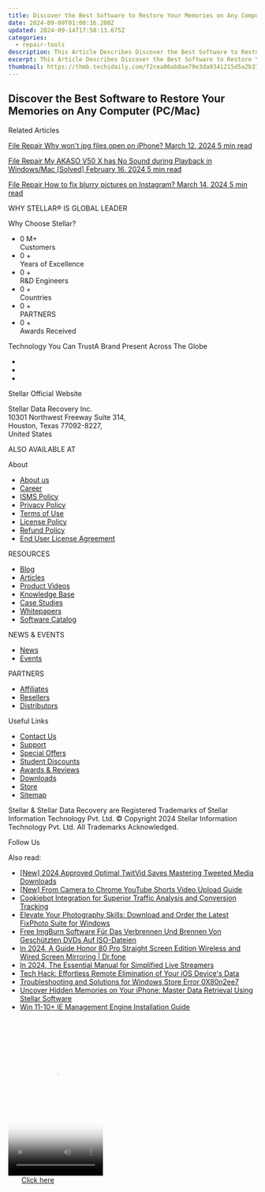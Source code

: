 ```yaml
---
title: Discover the Best Software to Restore Your Memories on Any Computer (PC/Mac)
date: 2024-09-09T01:00:16.200Z
updated: 2024-09-14T17:58:13.675Z
categories:
  - repair-tools
description: This Article Describes Discover the Best Software to Restore Your Memories on Any Computer (PC/Mac)
excerpt: This Article Describes Discover the Best Software to Restore Your Memories on Any Computer (PC/Mac)
thumbnail: https://thmb.techidaily.com/f2cea06ab8ae79e3da9341215d5a2b3791081a5d0d2f702dc7f4ecb1fa023ae2.jpg
---
```


## Discover the Best Software to Restore Your Memories on Any Computer (PC/Mac)

Related Articles

[File Repair  Why won't jpg files open on iPhone? March 12, 2024  5 min read](https://tools.techidaily.com/stellardata-recovery/buy-now/)

[File Repair  My AKASO V50 X has No Sound during Playback in Windows/Mac \[Solved\] February 16, 2024  5 min read ](https://tools.techidaily.com/stellardata-recovery/buy-now/)

[File Repair  How to fix blurry pictures on Instagram? March 14, 2024  5 min read](https://tools.techidaily.com/stellardata-recovery/buy-now/)

 WHY STELLAR® IS GLOBAL LEADER

 Why Choose Stellar?

* 0  M+  
Customers
* 0 +  
Years of Excellence
* 0 +  
R&D Engineers
* 0 +  
Countries
* 0 +  
PARTNERS
* 0 +  
Awards Received

 Technology You Can TrustA Brand Present Across The Globe

* [](https://www.stellarinfo.com/images/v7/ISO-27001-2013-Certificate.pdf)
* [](https://www.stellarinfo.com/images/v7/ISO-9001-2008Certificate.pdf)
* [](https://tools.techidaily.com/stellardata-recovery/buy-now/)

 Stellar Official Website

 Stellar Data Recovery Inc.  
 10301 Northwest Freeway Suite 314,  
 Houston, Texas 77092-8227,  
 United States

 ALSO AVAILABLE AT

 About

* [About us](https://tools.techidaily.com/stellardata-recovery/buy-now/)
* [Career](https://tools.techidaily.com/stellardata-recovery/buy-now/)
* [ISMS Policy](https://tools.techidaily.com/stellardata-recovery/buy-now/)
* [Privacy Policy](https://tools.techidaily.com/stellardata-recovery/buy-now/)
* [Terms of Use](https://tools.techidaily.com/stellardata-recovery/buy-now/)
* [License Policy](https://www.stellarinfo.com/software-licensing-usage.php)
* [Refund Policy](https://tools.techidaily.com/stellardata-recovery/buy-now/)
* [End User License Agreement](https://tools.techidaily.com/stellardata-recovery/buy-now/)

 RESOURCES

* [Blog](https://tools.techidaily.com/stellardata-recovery/buy-now/)
* [Articles](https://tools.techidaily.com/stellardata-recovery/buy-now/)
* [Product Videos](https://tools.techidaily.com/stellardata-recovery/buy-now/)
* [Knowledge Base](https://tools.techidaily.com/stellardata-recovery/buy-now/)
* [Case Studies](https://tools.techidaily.com/stellardata-recovery/buy-now/)
* [Whitepapers](https://tools.techidaily.com/stellardata-recovery/buy-now/)
* [Software Catalog](https://tools.techidaily.com/stellardata-recovery/buy-now/)

 NEWS & EVENTS

* [News](https://tools.techidaily.com/stellardata-recovery/buy-now/)
* [Events](https://www.stellarinfo.com/affiliate-summit/affiliate-summit.php)

 PARTNERS

* [Affiliates](https://tools.techidaily.com/stellardata-recovery/buy-now/)
* [Resellers](https://tools.techidaily.com/stellardata-recovery/buy-now/)
* [Distributors](https://tools.techidaily.com/stellardata-recovery/buy-now/)

 Useful Links

* [Contact Us](https://www.stellarinfo.com/contact/contact-us.php)
* [Support](https://tools.techidaily.com/stellardata-recovery/buy-now/)
* [Special Offers](https://tools.techidaily.com/stellardata-recovery/buy-now/)
* [Student Discounts](https://www.stellarinfo.com/student-discount/)
* [Awards & Reviews](https://tools.techidaily.com/stellardata-recovery/buy-now/)
* [Downloads](https://www.stellarinfo.com/download.php)
* [Store](https://tools.techidaily.com/stellardata-recovery/buy-now/)
* [Sitemap](https://www.stellarinfo.com/sitemap.php)

 Stellar & Stellar Data Recovery are Registered Trademarks of Stellar Information Technology Pvt. Ltd. © Copyright 2024 Stellar Information Technology Pvt. Ltd. All Trademarks Acknowledged.

Follow Us [](https://www.facebook.com/stellardata) [](https://twitter.com/stellarinfo) [](https://www.linkedin.com/company/stellardatarecovery/) [](https://www.youtube.com/c/stellardatarecovery)

<ins class="adsbygoogle"
     style="display:block"
     data-ad-format="autorelaxed"
     data-ad-client="ca-pub-7571918770474297"
     data-ad-slot="1223367746"></ins>

<ins class="adsbygoogle"
     style="display:block"
     data-ad-client="ca-pub-7571918770474297"
     data-ad-slot="8358498916"
     data-ad-format="auto"
     data-full-width-responsive="true"></ins>

<span class="atpl-alsoreadstyle">Also read:</span>
<div><ul>
<li><a href="https://twitter-videos.techidaily.com/new-2024-approved-optimal-twitvid-saves-mastering-tweeted-media-downloads/"><u>[New] 2024 Approved Optimal TwitVid Saves Mastering Tweeted Media Downloads</u></a></li>
<li><a href="https://youtube-docs.techidaily.com/rom-camera-to-chrome-youtube-shorts-video-upload-guide/"><u>[New] From Camera to Chrome YouTube Shorts Video Upload Guide</u></a></li>
<li><a href="https://data-safeguard.techidaily.com/cookiebot-integration-for-superior-traffic-analysis-and-conversion-tracking/"><u>Cookiebot Integration for Superior Traffic Analysis and Conversion Tracking</u></a></li>
<li><a href="https://data-safeguard.techidaily.com/elevate-your-photography-skills-download-and-order-the-latest-fixphoto-suite-for-windows/"><u>Elevate Your Photography Skills: Download and Order the Latest FixPhoto Suite for Windows</u></a></li>
<li><a href="https://techtrends.techidaily.com/free-imgburn-software-fur-das-verbrennen-und-brennen-von-geschutzten-dvds-auf-iso-dateien/"><u>Free ImgBurn Software Für Das Verbrennen Und Brennen Von Geschützten DVDs Auf ISO-Dateien</u></a></li>
<li><a href="https://screen-mirror.techidaily.com/in-2024-a-guide-honor-80-pro-straight-screen-edition-wireless-and-wired-screen-mirroring-drfone-by-drfone-android/"><u>In 2024, A Guide Honor 80 Pro Straight Screen Edition Wireless and Wired Screen Mirroring | Dr.fone</u></a></li>
<li><a href="https://some-skills.techidaily.com/in-2024-the-essential-manual-for-simplified-live-streamers/"><u>In 2024, The Essential Manual for Simplified Live Streamers</u></a></li>
<li><a href="https://data-safeguard.techidaily.com/tech-hack-effortless-remote-elimination-of-your-ios-devices-data/"><u>Tech Hack: Effortless Remote Elimination of Your iOS Device's Data</u></a></li>
<li><a href="https://common-error.techidaily.com/troubleshooting-and-solutions-for-windows-store-error-0x80n2ee7/"><u>Troubleshooting and Solutions for Windows Store Error 0X80n2ee7</u></a></li>
<li><a href="https://data-safeguard.techidaily.com/uncover-hidden-memories-on-your-iphone-master-data-retrieval-using-stellar-software/"><u>Uncover Hidden Memories on Your iPhone: Master Data Retrieval Using Stellar Software</u></a></li>
<li><a href="https://driver-install.techidaily.com/win-11-10plus-ie-management-engine-installation-guide/"><u>Win 11-10+ IE Management Engine Installation Guide</u></a></li>
</ul></div>

<!-- affiliate ads begin -->
<span id="1630055">
					<video width="192" height="320" style="cursor:pointer"
           poster="//a.impactradius-go.com/display-clicktoplayimage/1630055.png"
           onclick="if(!this.playClicked){this.play();this.setAttribute('controls',true);this.playClicked=true;}">
	   <source src="//a.impactradius-go.com/display-ad/18460-1630055">
	   <img src="//a.impactradius-go.com/display-clicktoplayimage/1630055.png" style="border: none; height: 100%; width: 100%; object-fit: contain">
	</video>
	<div style="width:120px;text-align:center"><a href="javascript:window.open(decodeURIComponent('https%3A%2F%2Fcaperobbin.sjv.io%2Fc%2F5597632%2F1630055%2F18460'), '_blank');void(0);">Click here</a></div>
</span>
<img height="0" width="0" src="https://imp.pxf.io/i/5597632/1630055/18460" style="position:absolute;visibility:hidden;" border="0" />
<!-- affiliate ads end -->

